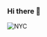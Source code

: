 ### Hi there 👋

<!--
**infynyxx/infynyxx** is a ✨ _special_ ✨ repository because its `README.md` (this file) appears on your GitHub profile.

Here are some ideas to get you started:

- 🔭 I’m currently working on ...
- 🌱 I’m currently learning ...
- 👯 I’m looking to collaborate on ...
- 🤔 I’m looking for help with ...
- 💬 Ask me about ...
- 📫 How to reach me: ...
- 😄 Pronouns: ...
- ⚡ Fun fact: ...
-->
![NYC](https://lh3.googleusercontent.com/ki2l0bdfsQDZcWDpOhjOIKZ692cIik7X3AOm7C9AMDaEW39y1hJ0Fzg57T2w1NRKLbOA6b3IRe4Cm1rDyiCX9S1NZX-WWz0r3_BT1TEnSfcfjdMz2LjmCbMlr5nd51M2riyRja_H1SRj0GVQDIOwrsdAFHA2Hs1lpJaaZ5Z3GiEwCRepYO5acy_utyLu_OfsMXSSiV91l3KQ4xfm3rYOr9_E9bUE9MAHARK5YLv3rxcb2dazJnqLpd9T6U8aCFEA4BKUrP4CWjRY0alqy0O1Zyh05dxBV6-ZC3iEwg2wxksL2qTM645Wi2YQFWbODm7az1P2iftKm0mlLq8RaBWwTjbqJOPAvb_0vTCDBYgI9kJADNbyvBRDLfv-35V6eXRedJ1dEluro2BI36_xaU02VGoeGAezx3YdgEXsb4K-5BYWC1vqxPiai-xa-yONkoX1YFnlIy50isc7_zzpDYo9cL852mxv0_5Zpvn-2EJQ3uJtVLC2vs859ridi2qd0OZsTTfHSrg5iEk-akctIMZXsfA66b_KSwrbBWk8zhmkufcUSx5Hou42ysjUFI0SJdd1gbpu3QRSx3DaLnd8yTSOOXdDfzKNgLOJonm9zB9THggc3kAVWgQ8LMlFFRLHJyTZafqZRMHl4xQd5WcFo3TKF1iT05VsSXi7QC77E_mordM1jikL_JtRZDyH1O9hdw=w2142-h1606-no?authuser=0)
